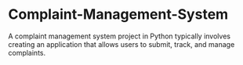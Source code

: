# Complaint-Management-System
A complaint management system project in Python typically involves creating an application that allows users to submit, track, and manage complaints. 
